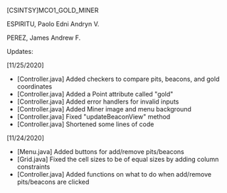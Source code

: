 [CSINTSY]MCO1_GOLD_MINER

ESPIRITU, Paolo Edni Andryn V.

PEREZ, James Andrew F.

Updates:

[11/25/2020]
  - [Controller.java] Added checkers to compare pits, beacons, and gold coordinates
  - [Controller.java] Added a Point attribute called "gold"
  - [Controller.java] Added error handlers for invalid inputs
  - [Controller.java] Added Miner image and menu background
  - [Controller.java] Fixed "updateBeaconView" method
  - [Controller.java] Shortened some lines of code

[11/24/2020]
  - [Menu.java] Added buttons for add/remove pits/beacons
  - [Grid.java] Fixed the cell sizes to be of equal sizes by adding column constraints
  - [Controller.java] Added functions on what to do when add/remove pits/beacons are clicked


